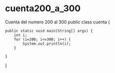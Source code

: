 # cuenta200_a_300
Cuenta del numero 200 al 300
public class cuenta {

	public static void main(String[] args) {
		int i;
		for (i=200; i<=300; i++) {
			System.out.println(i);
		}

	}
}
